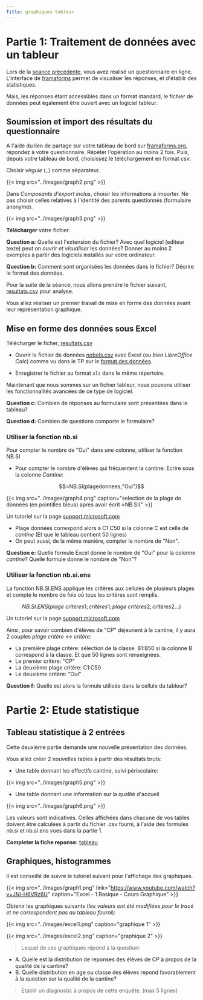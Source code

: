 ```yaml
---
Title: graphiques tableur
---
```


# Partie 1: Traitement de données avec un tableur
Lors de la [seance précédente](/docs/competences/Form/page1), vous avez réalisé un questionnaire en ligne. L'interface de [framaforms](https://framaforms.org/abc/fr/) permet de visualiser les réponses, et d'établir des statistiques. 

Mais, les réponses étant accessibles dans un format standard, le fichier de données peut également être ouvert avec un logiciel tableur.

## Soumission et import des résultats du questionnaire
A l'aide du lien de partage sur votre tableau de bord sur [framaforms.org](https://framaforms.org/abc/fr/), répondez à votre questionnaire.
Répéter l'opération au moins 2 fois. Puis, depuis votre tableau de bord, choisissez le téléchargement en format *csv*.

Choisir *virgule* (`,`) comme séparateur. 

{{< img src="../images/graph2.png" >}}

Dans *Composants d'export inclus*, choisir les informations à importer. Ne pas choisir celles relatives à l'identité des parents questionnés (formulaire anonyme).

{{< img src="../images/graph3.png" >}}

**Télécharger** votre fichier.

**Question a:** Quelle est l'extension du fichier? Avec quel logiciel (editeur texte) peut on *ouvrir et visualiser* les données? Donner au moins 2 exemples à partir des logiciels installés sur votre ordinateur.

**Question b:** Comment sont organisées les données dans le fichier? Décrire le format des données.

Pour la suite de la séance, nous allons prendre le fichier suivant, [resultats.csv](../datas/resultats.csv) pour analyse.

Vous allez réaliser un premier travail de mise en forme des données avant leur représentation graphique.

## Mise en forme des données sous Excel
Télécharger le ficher, [resultats.csv](../datas/resultats.csv)

- Ouvrir le fichier de données [nobels.csv](../datas/nobels.csv)  avec Excel (*ou bien LibreOffice Calc*) comme vu dans le TP sur le [format des données](/docs/SNT_2nde/pages/pages_donnees/page5/).

- Enregistrer le fichier au format `xls` dans le même répertoire.

Maintenant que nous sommes sur un fichier tableur, nous pouvons utiliser les fonctionnalités avancées de ce type de logiciel.

**Question c:** Combien de réponses au formulaire sont présentées dans le tableau?

**Question d:** Combien de questions comporte le formulaire?

### Utiliser la fonction nb.si
Pour compter le nombre de "Oui" dans une colonne, utiliser la fonction NB.SI

* Pour compter le nombre d'élèves qui fréquentent la cantine: Ecrire sous la colonne *Cantine*:

$$=NB.SI(plagedonnees;"Oui")$$

{{< img src="../images/graph4.png" caption="selection de la plage de données (en pointillés bleus) après avoir écrit =NB.SI(" >}}

Un tutoriel sur la page [support.microsoft.com](https://support.microsoft.com/fr-fr/office/fonction-nb-si-e0de10c6-f885-4e71-abb4-1f464816df34)

* Plage données correspond alors à C1:C50 si la colonne C est celle de *cantine* (Et que le tableau contient 50 lignes)
* On peut aussi, de la même manière, compter le nombre de "Non". 

**Question e:** Quelle formule Excel donne le nombre de "Oui" pour la colonne *cantine*? Quelle formule donne le nombre de "Non"?

### Utiliser la fonction nb.si.ens
La fonction NB.SI.ENS applique les critères aux cellules de plusieurs plages et compte le nombre de fois où tous les critères sont remplis.

$$NB.SI.ENS(plage~critères1; critères1; plage~critères2; critères2…)$$


Un tutoriel sur la page [support.microsoft.com](https://support.microsoft.com/fr-fr/office/fonction-nb-si-ens-dda3dc6e-f74e-4aee-88bc-aa8c2a866842)

Ainsi, pour savoir combien d'élèves de "CP" déjeunent à la cantine, il y aura 2 couples *plage critère* <-> *critère*:

* La première plage critère: sélection de la classe. B1:B50 si la colonne B correspond à la classe. Et que 50 lignes sont renseignées.
* Le premier critère: "CP"
* La deuxième plage critère: C1:C50
* Le deuxième critère: "Oui"

**Question f:** Quelle est alors la formule utilisée dans la cellule du tableur?

# Partie 2: Etude statistique
## Tableau statistique à 2 entrées
Cette deuxième partie demande une nouvelle présentation des données.

Vous allez créer 2 nouvelles tables à partir des résultats bruts:

* Une table donnant les effectifs cantine, suivi périscolaire:

{{< img src="../images/graph5.png" >}}

* Une table donnant une information sur la qualité d'accueil

{{< img src="../images/graph6.png" >}}

Les valeurs sont indicatives. Celles affichées dans chacune de vos tables doivent être calculées à partir du fichier .csv fourni, à l'aide des formules nb.si et nb.si.ens vues dans la partie 1.

**Completer la fiche reponse:** [tableau](/pdf/competences/formulaire.pdf)

## Graphiques, histogrammes
Il est conseillé de suivre le tutoriel suivant pour l'affichage des graphiques.

{{< img src="../images/graph1.png" link="https://www.youtube.com/watch?v=JNl-H6VRz6U" caption="Excel - 1 Basique - Cours Graphique" >}}

Obtenir les graphiques suivants (*les valeurs ont été modifiées pour le tracé et ne correspondent pas au tableau fourni*):

{{< img src="../images/excel1.png" caption="graphique 1" >}}

{{< img src="../images/excel2.png" caption="graphique 2" >}}

> Lequel de ces graphiques répond à la question:
* A. Quelle est la distribution de reponses des élèves de CP à propos de la qualité de la cantine?
* B. Quelle distribution en age ou classe des élèves repond favorablement à la question sur la qualité de la cantine?

> Etablir un diagnostic à propos de cette enquête. (max 5 lignes)